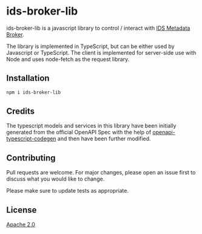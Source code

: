 # ids-broker-lib

ids-broker-lib is a javascript library to control / interact with [IDS Metadata Broker](https://github.com/International-Data-Spaces-Association/metadata-broker-open-core).

The library is implemented in TypeScript, but can be either used by Javascript or TypeScript. The client is implemented for server-side use with Node and uses node-fetch as the request library.

## Installation

```bash
npm i ids-broker-lib
```

## Credits

The typescript models and services in this library have been initially generated from the official OpenAPI Spec with the help of [openapi-typescript-codegen](https://github.com/ferdikoomen/openapi-typescript-codegen) and then have been further modified.

## Contributing

Pull requests are welcome. For major changes, please open an issue first to discuss what you would like to change.

Please make sure to update tests as appropriate.

## License

[Apache 2.0](https://www.apache.org/licenses/LICENSE-2.0.txt)
